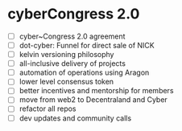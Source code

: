 # cyberCongress 2.0

- [ ] cyber\~Congress 2.0 agreement
- [ ] dot-cyber: Funnel for direct sale of NICK
- [ ] kelvin versioning philosophy
- [ ] all-inclusive delivery of projects
- [ ] automation of operations using Aragon
- [ ] lower level consensus token
- [ ] better incentives and mentorship for members
- [ ] move from web2 to Decentraland and Cyber
- [ ] refactor all repos
- [ ] dev updates and community calls